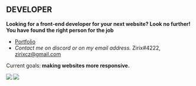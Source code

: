 ## **DEVELOPER**
**Looking for a front-end developer for your next website? Look no further! You have found the right person for the job**
- <a href="https://www.zirix.ga/">Portfolio</a>
- *Contact me on discord or on my email address.*
Zirix#4222, zirixcz@gmail.com

<p>Current goals:<span><b> making websites more responsive.</b></span></p>

<a href="https://github.com/anuraghazra/convoychat">
	<img align="left" src="https://github-readme-stats.vercel.app/api/top-langs/?username=ZirixCZ&hide_title=true&theme=material-palenight" />
</a>
<a href="https://github.com/anuraghazra/github-readme-stats">
	<img align="left" src="https://github-readme-stats.vercel.app/api?username=ZirixCZ&hide_title=true&hide_rank=true&show_icons=true&include_all_commits=true&count_private=true&hide=contribs&theme=material-palenight" />
</a>




